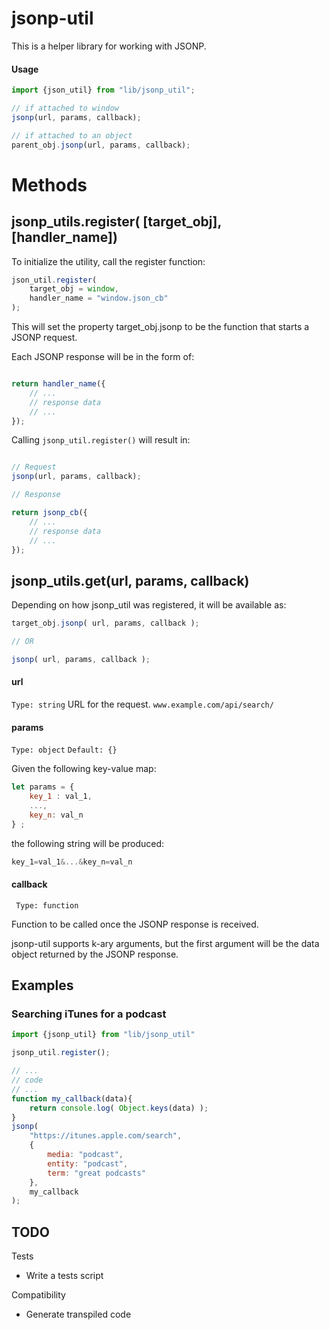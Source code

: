 # jsonp-util

This is a helper library for working with JSONP.

#### Usage

```javascript
import {json_util} from "lib/jsonp_util";

// if attached to window
jsonp(url, params, callback);

// if attached to an object
parent_obj.jsonp(url, params, callback);

```


# Methods

## jsonp_utils.register( [target_obj], [handler_name])

To initialize the utility, call the register function:

```javascript
json_util.register(
    target_obj = window,
    handler_name = "window.json_cb"
);
```

This will set the property target_obj.jsonp to be the function that
starts a JSONP request.

Each JSONP response will be in the form of:

```javascript

return handler_name({
    // ...
    // response data
    // ...
});

```

Calling ```jsonp_util.register()``` will result in:

```javascript

// Request
jsonp(url, params, callback);

// Response

return jsonp_cb({
    // ...
    // response data
    // ...
});

```
## jsonp_utils.get(url, params, callback)

Depending on how jsonp_util was registered, it will be available as:

```javascript
target_obj.jsonp( url, params, callback );

// OR

jsonp( url, params, callback );
```

#### url
```Type: string```
URL for the request. ```www.example.com/api/search/```


#### params
```Type: object```
```Default: {}```

Given the following key-value map:

```javascript
let params = {
	key_1 : val_1,
	...,
	key_n: val_n
} ;
```
the following string will be produced:

```javascript
key_1=val_1&...&key_n=val_n
```

#### callback
``` Type: function```

Function to be called once the JSONP response is received.

jsonp-util supports k-ary arguments, but the first argument will be the data object returned by the JSONP response.



## Examples

### Searching iTunes for a podcast

```javascript
import {jsonp_util} from "lib/jsonp_util"

jsonp_util.register();

// ...
// code
// ...
function my_callback(data){
	return console.log( Object.keys(data) );
}
jsonp(
	"https://itunes.apple.com/search",
	{
		media: "podcast",
		entity: "podcast",
		term: "great podcasts"
	},
	my_callback
);

```

## TODO

Tests
+ Write a tests script

Compatibility
+ Generate transpiled code 
